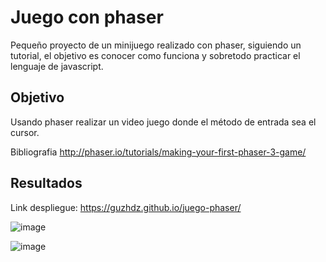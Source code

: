 # Juego con phaser
Pequeño proyecto de un minijuego realizado con phaser, siguiendo un tutorial, el objetivo es conocer como funciona y sobretodo practicar el lenguaje de javascript.

## Objetivo
Usando phaser realizar un video juego donde el método de entrada sea el cursor.

Bibliografia
http://phaser.io/tutorials/making-your-first-phaser-3-game/


## Resultados
Link despliegue: https://guzhdz.github.io/juego-phaser/ 

![image](https://github.com/guzhdz/Trabajo-02-Javascript/assets/89165084/6a2461e7-c404-436e-afc1-4d12baca7c13)

![image](https://github.com/guzhdz/Trabajo-02-Javascript/assets/89165084/6174deae-0fe2-424d-956c-1c9c3755909f)
